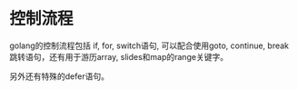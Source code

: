 # 控制流程

golang的控制流程包括 if, for, switch语句, 可以配合使用goto, continue, break跳转语句，还有用于游历array, slides和map的range关键字。

另外还有特殊的defer语句。




